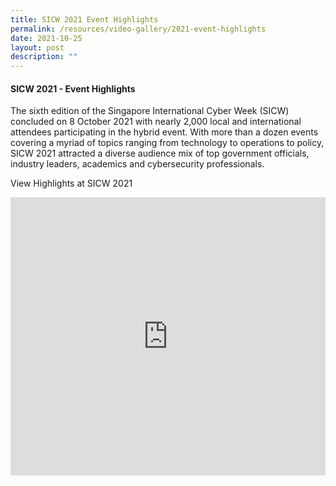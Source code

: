 ```yaml
---
title: SICW 2021 Event Highlights
permalink: /resources/video-gallery/2021-event-highlights
date: 2021-10-25
layout: post
description: ""
---
```

#### **SICW 2021 - Event Highlights**

The sixth edition of the Singapore International Cyber Week (SICW) concluded on 8 October 2021 with nearly 2,000 local and international attendees participating in the hybrid event. With more than a dozen events covering a myriad of topics ranging from technology to operations to policy, SICW 2021 attracted a diverse audience mix of top government officials, industry leaders, academics and cybersecurity professionals.

View Highlights at SICW 2021
<iframe width="100%" height="445" src="https://www.youtube.com/embed/fzrDI8wF-7c" title="YouTube video player" frameborder="0" allow="accelerometer; autoplay; clipboard-write; encrypted-media; gyroscope; picture-in-picture" allowfullscreen></iframe>